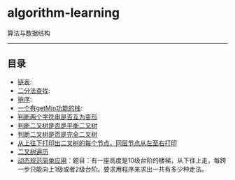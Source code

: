# algorithm-learning
算法与数据结构

-----------------------
## 目录

- [链表](src/com/algorithdemo/list/):
- [二分法查找](src/com/algorithdemo/search/):
- [排序](src/com/algorithdemo/sort/):
- [一个有getMin功能的栈](src/com/algorithdemo/stack):
- [判断两个字符串是否互为变形](src/com/algorithdemo/string)
- [判断二叉树是否是平衡二叉树](src/com/algorithdemo/tree/BalanceBTree.java)
- [判断二叉树是否是完全二叉树](src/com/algorithdemo/tree/CompleteTree.java)
- [从上往下打印出二叉树的每个节点，同层节点从左至右打印](src/com/algorithdemo/tree/Solution.java)
- [二叉树遍历](src/com/algorithdemo/tree/TreePrint.java)
- [动态规范简单应用](src/com/algorithdemo/fibonacci/Demo.java)：题目：有一座高度是10级台阶的楼梯，从下往上走，每跨一步只能向上1级或者2级台阶。要求用程序来求出一共有多少种走法。
